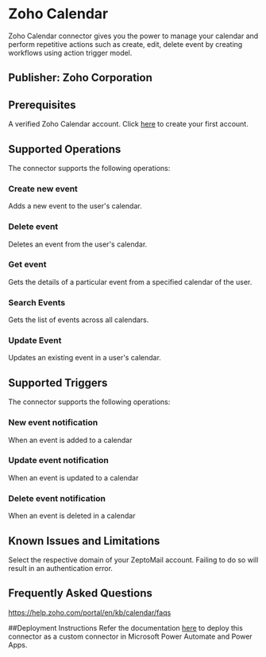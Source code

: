 # Zoho Calendar

Zoho Calendar connector gives you the power to manage your calendar and perform repetitive actions such as create, edit, delete event by creating workflows using action trigger model.

## Publisher: Zoho Corporation

## Prerequisites

A verified Zoho Calendar account. Click [here](https://zoho.com/calendar) to create your first account.

## Supported Operations

The connector supports the following operations:

### Create new event

Adds a new event to the user's calendar.
 	 
### Delete event
Deletes an event from the user's calendar.

### Get event
Gets the details of a particular event from a specified calendar of the user.

### Search Events

Gets the list of events across all calendars.

### Update Event

Updates an existing event in a user's calendar.	 	 
 	 

## Supported Triggers

The connector supports the following operations:
 	 	 	 	 	 
### New event notification

When an event is added to a calendar

### Update event notification

When an event is updated to a calendar

### Delete event notification

When an event is deleted in a calendar

	
## Known Issues and Limitations
Select the respective domain of your ZeptoMail account. Failing to do so will result in an authentication error.

## Frequently Asked Questions

https://help.zoho.com/portal/en/kb/calendar/faqs

##Deployment Instructions
Refer the documentation [here](https://learn.microsoft.com/en-us/connectors/custom-connectors/paconn-cli) to deploy this connector as a custom connector in Microsoft Power Automate and Power Apps.



